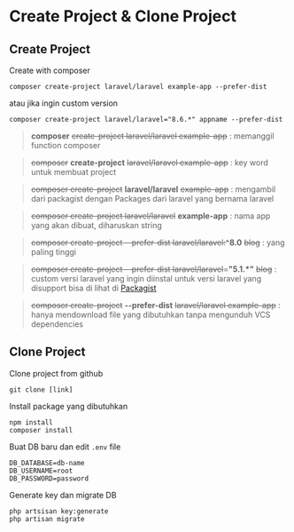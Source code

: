 # Create Project & Clone Project
## Create Project

Create with composer
````shell
composer create-project laravel/laravel example-app --prefer-dist
````

atau jika ingin custom version

```shell
composer create-project laravel/laravel="8.6.*" appname --prefer-dist
```

> **composer** ~~create-project laravel/laravel example-app~~ : memanggil function composer

> ~~composer~~ **create-project** ~~laravel/laravel example-app~~ : key word untuk membuat project

> ~~composer create-project~~ **laravel/laravel** ~~example-app~~ : mengambil dari packagist dengan Packages dari laravel yang bernama laravel

> ~~composer create-project laravel/laravel~~ **example-app** : nama app yang akan dibuat, diharuskan string

> ~~composer create-project --prefer-dist laravel/laravel:~~**^8.0** ~~blog~~ : yang paling tinggi

> ~~composer create-project --prefer-dist laravel/laravel~~=**"5.1.\*"** ~~blog~~ : custom versi laravel yang ingin diinstal untuk versi laravel yang disupport bisa di lihat di [Packagist](https://packagist.org/packages/laravel/laravel)

> ~~composer create-project~~ **--prefer-dist** ~~laravel/laravel example-app~~ : hanya mendownload file yang dibutuhkan tanpa mengunduh VCS dependencies

## Clone Project

Clone project from github
````shell
git clone [link]
````
Install package yang dibutuhkan
````shell
npm install
composer install
````
Buat DB baru dan edit `.env` file  
````
DB_DATABASE=db-name
DB_USERNAME=root
DB_PASSWORD=password
````
Generate key dan migrate DB
````shell
php artsisan key:generate
php artisan migrate
````

